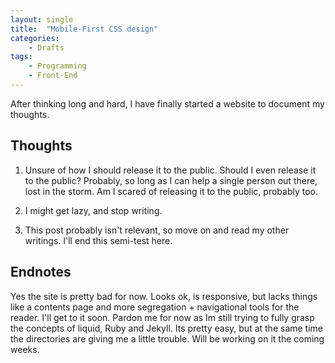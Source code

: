 ```yaml
---
layout: single
title:  "Mobile-First CSS design"
categories: 
    - Drafts
tags: 
    - Programming
    - Front-End
---
```

After thinking long and hard, I have finally started a website to document my thoughts.

## Thoughts
1. Unsure of how I should release it to the public. Should I even release it to the public? Probably, so long as I can help a single person out there, lost in the storm. Am I scared of releasing it to the public, probably too. 

2. I might get lazy, and stop writing. 

3. This post probably isn't relevant, so move on and read my other writings. I'll end this semi-test here.

## Endnotes
Yes the site is pretty bad for now. Looks ok, is responsive, but lacks things like a contents page and more segregation + navigational tools for the reader. I'll get to it soon. Pardon me for now as Im still trying to fully grasp the concepts of liquid, Ruby and Jekyll. Its pretty easy, but at the same time the directories are giving me a little trouble. Will be working on it the coming weeks.
